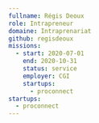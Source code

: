 ```yaml
---
fullname: Régis Deoux
role: Intrapreneur
domaine: Intraprenariat
github: regisdeoux
missions:
  - start: 2020-07-01
    end: 2020-10-31
    status: service
    employer: CGI
    startups:
      - proconnect
startups:
  - proconnect
---
```


